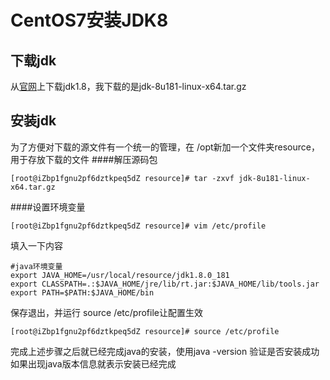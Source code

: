 # CentOS7安装JDK8

## 下载jdk
 从[官网](http://www.oracle.com/technetwork/java/javase/downloads/jdk8-downloads-2133151.html)上下载jdk1.8，我下载的是jdk-8u181-linux-x64.tar.gz

## 安装jdk
为了方便对下载的源文件有一个统一的管理，在 /opt新加一个文件夹resource，用于存放下载的文件
####解压源码包
```
[root@iZbp1fgnu2pf6dztkpeq5dZ resource]# tar -zxvf jdk-8u181-linux-x64.tar.gz
```
####设置环境变量
```
[root@iZbp1fgnu2pf6dztkpeq5dZ resource]# vim /etc/profile
```
填入一下内容
```
#java环境变量
export JAVA_HOME=/usr/local/resource/jdk1.8.0_181
export CLASSPATH=.:$JAVA_HOME/jre/lib/rt.jar:$JAVA_HOME/lib/tools.jar
export PATH=$PATH:$JAVA_HOME/bin
```
保存退出，并运行 source /etc/profile让配置生效
```
[root@iZbp1fgnu2pf6dztkpeq5dZ resource]# source /etc/profile
```
完成上述步骤之后就已经完成java的安装，使用java -version 验证是否安装成功
如果出现java版本信息就表示安装已经完成
